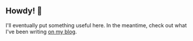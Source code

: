 ## Howdy! 🤠

I'll eventually put something useful here. In the meantime, check out what I've been writing [on my blog](https://major.io).
